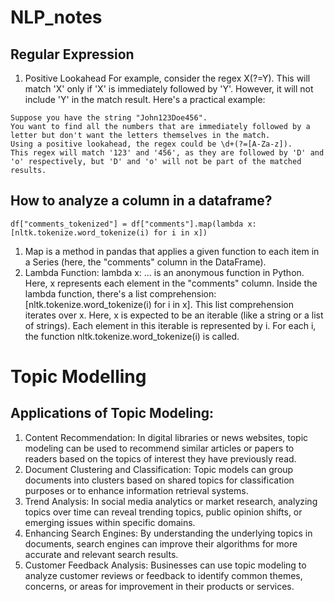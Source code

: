 # NLP_notes

## Regular Expression
1. Positive Lookahead
For example, consider the regex X(?=Y). This will match 'X' only if 'X' is immediately followed by 'Y'. However, it will not include 'Y' in the match result.
Here's a practical example:
```
Suppose you have the string "John123Doe456".
You want to find all the numbers that are immediately followed by a letter but don't want the letters themselves in the match.
Using a positive lookahead, the regex could be \d+(?=[A-Za-z]).
This regex will match '123' and '456', as they are followed by 'D' and 'o' respectively, but 'D' and 'o' will not be part of the matched results.
```

## How to analyze a column in a dataframe?
```
df["comments_tokenized"] = df["comments"].map(lambda x: [nltk.tokenize.word_tokenize(i) for i in x])
```
1. Map is a method in pandas that applies a given function to each item in a Series (here, the "comments" column in the DataFrame).
2. Lambda Function:
   lambda x: ... is an anonymous function in Python. Here, x represents each element in the "comments" column. Inside the lambda function, there's a list comprehension: [nltk.tokenize.word_tokenize(i) for i in x].
This list comprehension iterates over x. Here, x is expected to be an iterable (like a string or a list of strings). Each element in this iterable is represented by i. For each i, the function nltk.tokenize.word_tokenize(i) is called.


# Topic Modelling
## Applications of Topic Modeling:
1. Content Recommendation: In digital libraries or news websites, topic modeling can be used to recommend similar articles or papers to readers based on the topics of interest they have previously read.
2. Document Clustering and Classification: Topic models can group documents into clusters based on shared topics for classification purposes or to enhance information retrieval systems.
3. Trend Analysis: In social media analytics or market research, analyzing topics over time can reveal trending topics, public opinion shifts, or emerging issues within specific domains.
4. Enhancing Search Engines: By understanding the underlying topics in documents, search engines can improve their algorithms for more accurate and relevant search results.
5. Customer Feedback Analysis: Businesses can use topic modeling to analyze customer reviews or feedback to identify common themes, concerns, or areas for improvement in their products or services.
